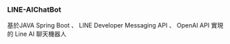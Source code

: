 ### LINE-AIChatBot
基於JAVA Spring Boot 、 LINE Developer Messaging API 、 OpenAI API 實現的 Line AI 聊天機器人
